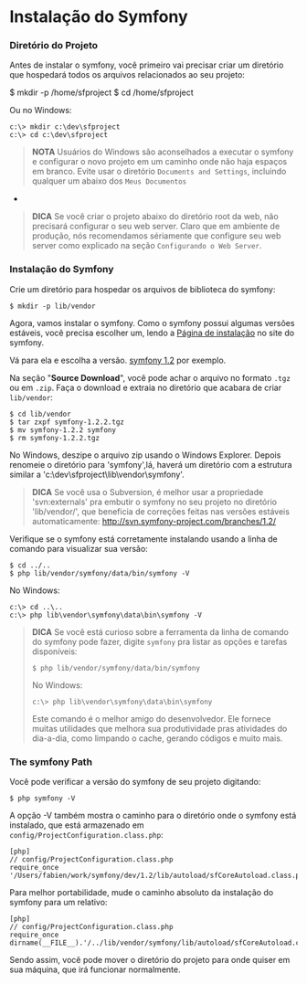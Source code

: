 Instalação do Symfony
=====================

### Diretório do Projeto

Antes de instalar o symfony, você primeiro vai precisar criar um diretório
que hospedará todos os arquivos relacionados ao seu projeto:

  $ mkdir -p /home/sfproject
  $ cd /home/sfproject

Ou no Windows:

    c:\> mkdir c:\dev\sfproject
    c:\> cd c:\dev\sfproject

>**NOTA**
>Usuários do Windows são aconselhados a executar o symfony e
>configurar o novo projeto em um caminho onde não haja espaços
>em branco.
>Evite usar o diretório `Documents and Settings`, incluindo qualquer um
>abaixo dos `Meus Documentos`

-

>**DICA**
>Se você criar o projeto abaixo do diretório root da web, não precisará
>configurar o seu web server. Claro que em ambiente de produção, nós
>recomendamos sériamente que configure seu web server como explicado
>na seção `Configurando o Web Server`.

### Instalação do Symfony

Crie um diretório para hospedar os arquivos de biblioteca do symfony:

    $ mkdir -p lib/vendor

Agora, vamos instalar o symfony. Como o symfony possui algumas versões
estáveis, você precisa escolher um, lendo a 
[Página de instalação](http://www.symfony-project.org/installation) no
site do symfony.

Vá para ela e escolha a versão.
[symfony 1.2](http://www.symfony-project.org/installation/1_2) por exemplo.

Na seção "**Source Download**", você pode achar o arquivo no formato
`.tgz` ou em `.zip`. Faça o download e extraia no diretório que acabara de
criar `lib/vendor`:

    $ cd lib/vendor
    $ tar zxpf symfony-1.2.2.tgz
    $ mv symfony-1.2.2 symfony
    $ rm symfony-1.2.2.tgz

No Windows, deszipe o arquivo zip usando o Windows Explorer. Depois renomeie
o diretório para 'symfony',lá, haverá um diretório com a estrutura similar a
'c:\dev\sfproject\lib\vendor\symfony'.

>**DICA**
>Se você usa o Subversion, é melhor usar a propriedade
>'svn:externals' pra embutir o symfony no seu projeto no diretório
>'lib/vendor/', que beneficia de correções feitas nas versões estáveis
>automaticamente:
>     http://svn.symfony-project.com/branches/1.2/

Verifique se o symfony está corretamente instalando usando a linha de comando
para visualizar sua versão:

    $ cd ../..
    $ php lib/vendor/symfony/data/bin/symfony -V

No Windows:

    c:\> cd ..\..
    c:\> php lib\vendor\symfony\data\bin\symfony -V

>**DICA**
>Se você está curioso sobre a ferramenta da linha de comando do symfony
>pode fazer, digite `symfony` pra listar as opções e tarefas disponíveis:
>
>     $ php lib/vendor/symfony/data/bin/symfony
>
>No Windows:
>
>     c:\> php lib\vendor\symfony\data\bin\symfony
>
>Este comando é o melhor amigo do desenvolvedor. Ele fornece muitas utilidades
>que melhora sua produtividade pras atividades do dia-a-dia, como limpando o 
>cache, gerando códigos e muito mais.

### The symfony Path

Você pode verificar a versão do symfony de seu projeto digitando:

    $ php symfony -V

A opção -V também mostra o caminho para o diretório onde o symfony está instalado,
que está armazenado em `config/ProjectConfiguration.class.php`:

    [php]
    // config/ProjectConfiguration.class.php
    require_once '/Users/fabien/work/symfony/dev/1.2/lib/autoload/sfCoreAutoload.class.php';

Para melhor portabilidade, mude o caminho absoluto da instalação do symfony
para um relativo:

    [php]
    // config/ProjectConfiguration.class.php
    require_once dirname(__FILE__).'/../lib/vendor/symfony/lib/autoload/sfCoreAutoload.class.php';

Sendo assim, você pode mover o diretório do projeto para onde quiser 
em sua máquina, que irá funcionar normalmente.
